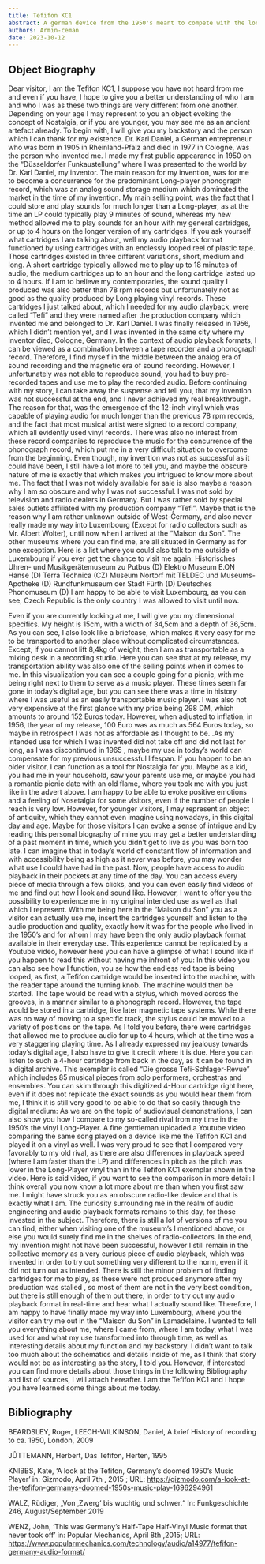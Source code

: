 ```yaml
---
title: Tefifon KC1
abstract: A german device from the 1950's meant to compete with the long-player format
authors: Armin-ceman
date: 2023-10-12
---
```


## Object Biography
Dear visitor, I am the Tefifon KC1, I suppose you have not heard from me and even if you have, I hope to give you a better understanding of who I am and who I was as these two things are very different from one another. Depending on your age I may represent to you an object evoking the concept of Nostalgia, or if you are younger, you may see me as an ancient artefact already. 
To begin with, I will give you my backstory and the person which I can thank for my existence. Dr. Karl Daniel, a German entrepreneur who was born in 1905 in Rheinland-Pfalz and died in 1977 in Cologne, was the person who invented me. I made my first public appearance in 1950 on the “Düsseldorfer Funkaustellung” where I was presented to the world by Dr. Karl Daniel, my inventor.  The main reason for my invention, was for me to become a concurrence for the predominant Long-player phonograph record, which was an analog sound storage medium which dominated the market in the time of my invention. My main selling point, was the fact that I could store and play sounds for much longer than a Long-player, as at the time an LP could typically play 9 minutes of sound, whereas my new method allowed me to play sounds for an hour with my general cartridges, or up to 4 hours on the longer version of my cartridges.  If you ask yourself what cartridges I am talking about, well my audio playback format functioned by using cartridges with an endlessly looped reel of plastic tape.  Those cartridges existed in three different variations, short, medium and long. A short cartridge typically allowed me to play up to 18 minutes of audio, the medium cartridges up to an hour and the long cartridge lasted up to 4 hours.  If I am to believe my contemporaries, the sound quality I produced was also better than 78 rpm records but unfortunately not as good as the quality produced by Long playing vinyl records. These cartridges I just talked about, which I needed for my audio playback, were called “Tefi” and they were named after the production company which invented me and belonged to Dr. Karl Daniel.  I was finally released in 1956, which I didn’t mention yet, and I was invented in the same city where my inventor died, Cologne, Germany.
In the context of audio playback formats, I can be viewed as a combination between a tape recorder and a phonograph record. Therefore, I find myself in the middle between the analog era of sound recording and the magnetic era of sound recording. 
However, I unfortunately was not able to reproduce sound, you had to buy pre-recorded tapes and use me to play the recorded audio. Before continuing with my story, I can take away the suspense and tell you, that my invention was not successful at the end, and I never achieved my real breakthrough. The reason for that, was the emergence of the 12-inch vinyl which was capable of playing audio for much longer than the previous 78 rpm records, and the fact that most musical artist were signed to a record company, which all evidently used vinyl records. There was also no interest from these record companies to reproduce the music for the concurrence of the phonograph record, which put me in a very difficult situation to overcome from the beginning. Even though, my invention was not as successful as it could have been, I still have a lot more to tell you, and maybe the obscure nature of me is exactly that which makes you intrigued to know more about me. The fact that I was not widely available for sale is also maybe a reason why I am so obscure and why I was not successful. I was not sold by television and radio dealers in Germany. But I was rather sold by special sales outlets affiliated with my production company “Tefi”.  Maybe that is the reason why I am rather unknown outside of West-Germany, and also never really made my way into Luxembourg (Except for radio collectors such as Mr. Albert Wolter), until now when I arrived at the “Maison du Son”. The other museums where you can find me, are all situated in Germany as for one exception. Here is a list where you could also talk to me outside of Luxembourg if you ever get the chance to visit me again: 
Historisches Uhren- und Musikgerätemuseum zu Putbus (D)
Elektro Museum E.ON Hanse (D)
Terra Technica (CZ)
Museum Nortorf mit TELDEC und Museums-Apotheke (D)
Rundfunkmuseum der Stadt Fürth (D)
Deutsches Phonomuseum (D) 
I am happy to be able to visit Luxembourg, as you can see, Czech Republic is the only country I was allowed to visit until now. 

Even if you are currently looking at me, I will give you my dimensional specifics. My height is 15cm, with a width of 34,5cm and a depth of 36,5cm. As you can see, I also look like a briefcase, which makes it very easy for me to be transported to another place without complicated circumstances. Except, if you cannot lift 8,4kg of weight, then I am as transportable as a mixing desk in a recording studio. 
Here you can see that at my release, my transportation ability was also one of the selling points when it comes to me. In this visualization you can see a couple going for a picnic, with me being right next to them to serve as a music player. These times seem far gone in today’s digital age, but you can see there was a time in history where I was useful as an easily transportable music player. I was also not very expensive at the first glance with my price being 298 DM, which amounts to around 152 Euros today. However, when adjusted to inflation, in 1956, the year of my release, 100 Euro was as much as 564 Euros today, so maybe in retrospect I was not as affordable as I thought to be. 
.As my intended use for which I was invented did not take off and did not last for long, as I was discontinued in 1965 , maybe my use in today’s world can compensate for my previous unsuccessful lifespan. If you happen to be an older visitor, I can function as a tool for Nostalgia for you. Maybe as a kid, you had me in your household, saw your parents use me, or maybe you had a romantic picnic date with an old flame, where you took me with you just like in the advert above. I am happy to be able to evoke positive emotions and a feeling of Nosetalgia for some visitors, even if the number of people I reach is very low. However, for younger visitors, I may represent an object of antiquity, which they cannot even imagine using nowadays, in this digital day and age. Maybe for those visitors I can evoke a sense of intrigue and by reading this personal biography of mine you may get a better understanding of a past moment in time, which you didn’t get to live as you was born too late. I can imagine that in today’s world of constant flow of information and with accessibility being as high as it never was before, you may wonder what use I could have had in the past. Now, people have access to audio playback in their pockets at any time of the day. You can access every piece of media through a few clicks, and you can even easily find videos of me and find out how I look and sound like. However, I want to offer you the possibility to experience me in my original intended use as well as that which I represent. With me being here in the “Maison du Son” you as a visitor can actually use me, insert the cartridges yourself and listen to the audio production and quality, exactly how it was for the people who lived in the 1950’s and for whom I may have been the only audio playback format available in their everyday use. This experience cannot be replicated by a Youtube video, however here you can have a glimpse of what I sound like if you happen to read this without having me infront of you: 
In this video you can also see how I function, you se how the endless red tape is being looped, as first, a Tefifon cartridge would be inserted into the machine, with the reader tape around the turning knob. The machine would then be started. The tape would be read with a stylus, which moved across the grooves, in a manner similar to a phonograph record. However, the tape would be stored in a cartridge, like later magnetic tape systems. While there was no way of moving to a specific track, the stylus could be moved to a variety of positions on the tape.  As I told you before, there were cartridges that allowed me to produce audio for up to 4 hours, which at the time was a very staggering playing time. As I already expressed my jealousy towards today’s digital age, I also have to give it credit where it is due. Here you can listen to such a 4-hour cartridge from back in the day, as it can be found in a digital archive. This exemplar is called “Die grosse Tefi-Schlager-Revue” which includes 85 musical pieces from solo performers, orchestras and ensembles. You can skim through this digitized 4-Hour cartridge right here, even if it does not replicate the exact sounds as you would hear them from me, I think it is still very good to be able to do that so easily through the digital medium: 
As we are on the topic of audiovisual demonstrations, I can also show you how I compare to my so-called rival from my time in the 1950’s the vinyl Long-Player. A fine gentleman uploaded a Youtube video comparing the same song played on a device like me the Tefifon KC1 and played it on a vinyl as well. I was very proud to see that I compared very favorably to my old rival, as there are also differences in playback speed (where I am faster than the LP) and differences in pitch as the pitch was lower in the Long-Player vinyl than in the Tefifon KC1 exemplar shown in the video. Here is said video, if you want to see the comparison in more detail: 
I think overall you now know a lot more about me than when you first saw me. I might have struck you as an obscure radio-like device and that is exactly what I am. The curiosity surrounding me in the realm of audio engineering and audio playback formats remains to this day, for those invested in the subject. Therefore, there is still a lot of versions of me you can find, either when visiting one of the museum’s I mentioned above, or else you would surely find me in the shelves of radio-collectors. In the end, my invention might not have been successful, however I still remain in the collective memory as a very curious piece of audio playback, which was invented in order to try out something very different to the norm, even if it did not turn out as intended. There is still the minor problem of finding cartridges for me to play, as these were not produced anymore after my production was stalled , so most of them are not in the very best condition, but there is still enough of them out there, in order to try out my audio playback format in real-time and hear what I actually sound like. Therefore, I am happy to have finally made my way into Luxembourg, where you the visitor can try me out in the “Maison du Son” in Lamadelaine. I wanted to tell you everything about me, where I came from, where I am today, what I was used for and what my use transformed into through time, as well as interesting details about my function and my backstory. I didn’t want to talk too much about the schematics and details inside of me, as I think that story would not be as interesting as the story, I told you. However, if interested you can find more details about those things in the following Bibliography and list of sources, I will attach hereafter.
I am the Tefifon KC1 and I hope you have learned some things about me today.
## Bibliography 
BEARDSLEY, Roger, LEECH-WILKINSON, Daniel, A brief History of recording to ca. 1950, London, 2009

JÛTTEMANN, Herbert, Das Tefifon, Herten, 1995

KNIBBS, Kate, ‘A look at the Tefifon, Germany’s doomed 1950’s Music Player’ in: Gizmodo, April 7th , 2015 ; URL: https://gizmodo.com/a-look-at-the-tefifon-germanys-doomed-1950s-music-play-1696294961

WALZ, Rüdiger, „Von ‚Zwerg‘ bis wuchtig und schwer.“ In: Funkgeschichte 246, August/September 2019

WENZ, John, ‘This was Germany’s Half-Tape Half-Vinyl Music format that never took off’ in: Popular Mechanics, April 8th ,2015; URL: https://www.popularmechanics.com/technology/audio/a14977/tefifon-germany-audio-format/

